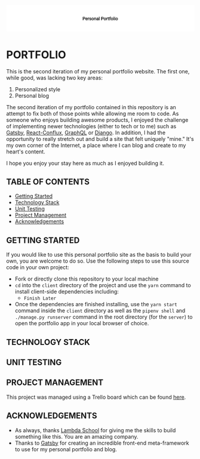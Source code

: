 #

<h1 align="center"><img src="./assets/readme-title.png" /></h1>

# PORTFOLIO

This is the second iteration of my personal portfolio website. The first one, while good, was lacking two key areas:

1. Personalized style
2. Personal blog

The second iteration of my portfolio contained in this repository is an attempt to fix both of those points while allowing me room to code. As someone who enjoys building awesome products, I enjoyed the challenge of implementing newer technologies (either to tech or to me) such as [Gatsby](https://www.gatsbyjs.org/), [React-Conflux](https://www.npmjs.com/package/react-conflux), [GraphQL](https://graphql.org/) or [Django](https://www.djangoproject.com/). In addition, I had the opportunity to really stretch out and build a site that felt uniquely "mine." It's my own corner of the Internet, a place where I can blog and create to my heart's content.

I hope you enjoy your stay here as much as I enjoyed building it.

## TABLE OF CONTENTS

- [Getting Started](#getting-started)
- [Technology Stack](#technology-stack)
- [Unit Testing](#unit-testing)
- [Project Management](#project-management)
- [Acknowledgements](#acknowledgements)

## GETTING STARTED

If you would like to use this personal portfolio site as the basis to build your own, you are welcome to do so. Use the following steps to use this source code in your own project:

- Fork or directly clone this repository to your local machine
- `cd` into the `client` directory of the project and use the `yarn` command to install client-side dependencies including:
  - `Finish Later`
- Once the dependencies are finished installing, use the `yarn start` command inside the `client` directory as well as the `pipenv shell` and `./manage.py runserver` command in the root directory (for the `server`) to open the portfolio app in your local browser of choice.

## TECHNOLOGY STACK

## UNIT TESTING

## PROJECT MANAGEMENT

This project was managed using a Trello board which can be found [here](https://trello.com/b/jrhKtCs4/personal-portfolio-v2).

## ACKNOWLEDGEMENTS

- As always, thanks [Lambda School](https://lambdaschool.com/) for giving me the skills to build something like this. You are an amazing company.
- Thanks to [Gatsby](https://www.gatsbyjs.org/) for creating an incredible front-end meta-framework to use for my personal portfolio and blog.

